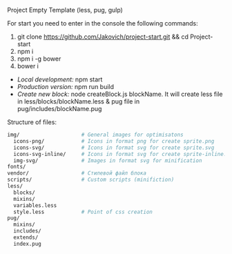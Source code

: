 Project Empty Template (less, pug, gulp)

For start you need to enter in the console the following commands:

   1. git clone https://github.com/Jakovich/project-start.git && cd Project-start
   2. npm i
   3. npm i -g bower
   4. bower i
- *Local development:* npm start
- *Production version:* npm run build
- *Create new block:* node createBlock.js blockName. It will create less file in less/blocks/blockName.less & pug file in pug/includes/blockName.pug

Structure of files:
```bash
img/                    # General images for optimisatons
  icons-png/            # Icons in format png for create sprite.png
  icons-svg/            # Icons in format svg for create sprite.svg
  icons-svg-inline/     # Icons in format svg for create sprite-inline.svg (for html inline <svg><use href=""></use></svg>)
  img-svg/              # Images in format svg for minification
fonts/                  
vendor/                 # Стилевой файл блока
scripts/                # Custom scripts (minifiction)
less/
  blocks/
  mixins/
  variables.less
  style.less            # Point of css creation
pug/
  mixins/
  includes/
  extends/
  index.pug

```
